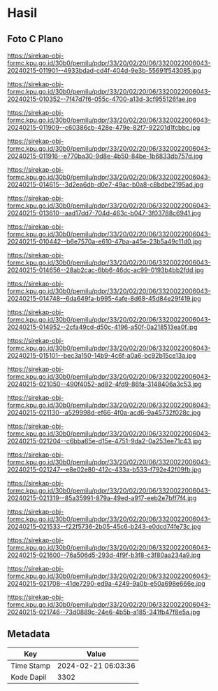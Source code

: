 # Hasil

## Foto C Plano

https://sirekap-obj-formc.kpu.go.id/30b0/pemilu/pdpr/33/20/02/20/06/3320022006043-20240215-011901--4933bdad-cd4f-404d-9e3b-55691f543085.jpg

https://sirekap-obj-formc.kpu.go.id/30b0/pemilu/pdpr/33/20/02/20/06/3320022006043-20240215-010352--7f47d7f6-055c-4700-a13d-3cf955126fae.jpg

https://sirekap-obj-formc.kpu.go.id/30b0/pemilu/pdpr/33/20/02/20/06/3320022006043-20240215-011909--c60386cb-428e-479e-82f7-92201d1fcbbc.jpg

https://sirekap-obj-formc.kpu.go.id/30b0/pemilu/pdpr/33/20/02/20/06/3320022006043-20240215-011916--e770ba30-9d8e-4b50-84be-1b6833db757d.jpg

https://sirekap-obj-formc.kpu.go.id/30b0/pemilu/pdpr/33/20/02/20/06/3320022006043-20240215-014615--3d2ea6db-d0e7-49ac-b0a8-c8bdbe2195ad.jpg

https://sirekap-obj-formc.kpu.go.id/30b0/pemilu/pdpr/33/20/02/20/06/3320022006043-20240215-013610--aad17dd7-704d-463c-b047-3f03788c6941.jpg

https://sirekap-obj-formc.kpu.go.id/30b0/pemilu/pdpr/33/20/02/20/06/3320022006043-20240215-010442--b6e7570a-e610-47ba-a45e-23b5a49c11d0.jpg

https://sirekap-obj-formc.kpu.go.id/30b0/pemilu/pdpr/33/20/02/20/06/3320022006043-20240215-014656--28ab2cac-6bb6-46dc-ac99-0193b4bb2fdd.jpg

https://sirekap-obj-formc.kpu.go.id/30b0/pemilu/pdpr/33/20/02/20/06/3320022006043-20240215-014748--6da649fa-b995-4afe-8d68-45d84e29f419.jpg

https://sirekap-obj-formc.kpu.go.id/30b0/pemilu/pdpr/33/20/02/20/06/3320022006043-20240215-014952--2cfa49cd-d50c-4196-a50f-0a218513ea0f.jpg

https://sirekap-obj-formc.kpu.go.id/30b0/pemilu/pdpr/33/20/02/20/06/3320022006043-20240215-015101--bec3a150-14b9-4c6f-a0a6-bc92b15ce13a.jpg

https://sirekap-obj-formc.kpu.go.id/30b0/pemilu/pdpr/33/20/02/20/06/3320022006043-20240215-021050--490f4052-ad82-4fd9-86fa-3148406a3c53.jpg

https://sirekap-obj-formc.kpu.go.id/30b0/pemilu/pdpr/33/20/02/20/06/3320022006043-20240215-021130--a529998d-ef66-4f0a-acd6-9a45732f028c.jpg

https://sirekap-obj-formc.kpu.go.id/30b0/pemilu/pdpr/33/20/02/20/06/3320022006043-20240215-021204--c6bba65e-d15e-4751-9da2-0a253ee71c43.jpg

https://sirekap-obj-formc.kpu.go.id/30b0/pemilu/pdpr/33/20/02/20/06/3320022006043-20240215-021247--e8e02e80-412c-433a-b533-f792e42f09fb.jpg

https://sirekap-obj-formc.kpu.go.id/30b0/pemilu/pdpr/33/20/02/20/06/3320022006043-20240215-021319--85a35991-879a-49ed-a917-eeb2e7bff7f4.jpg

https://sirekap-obj-formc.kpu.go.id/30b0/pemilu/pdpr/33/20/02/20/06/3320022006043-20240215-021533--f22f5736-2b05-45c6-b243-e0dcd74fe73c.jpg

https://sirekap-obj-formc.kpu.go.id/30b0/pemilu/pdpr/33/20/02/20/06/3320022006043-20240215-021600--76a506d5-293d-4f9f-b3f8-c3f80aa234a9.jpg

https://sirekap-obj-formc.kpu.go.id/30b0/pemilu/pdpr/33/20/02/20/06/3320022006043-20240215-021708--41de7290-ed9a-4249-9a0b-e50a698e666e.jpg

https://sirekap-obj-formc.kpu.go.id/30b0/pemilu/pdpr/33/20/02/20/06/3320022006043-20240215-021746--73d0889c-24e6-4b5b-a185-341fb47f8e5a.jpg


## Metadata

| Key        | Value               |
| ---------- | ------------------- |
| Time Stamp | 2024-02-21 06:03:36 |
| Kode Dapil | 3302                |



